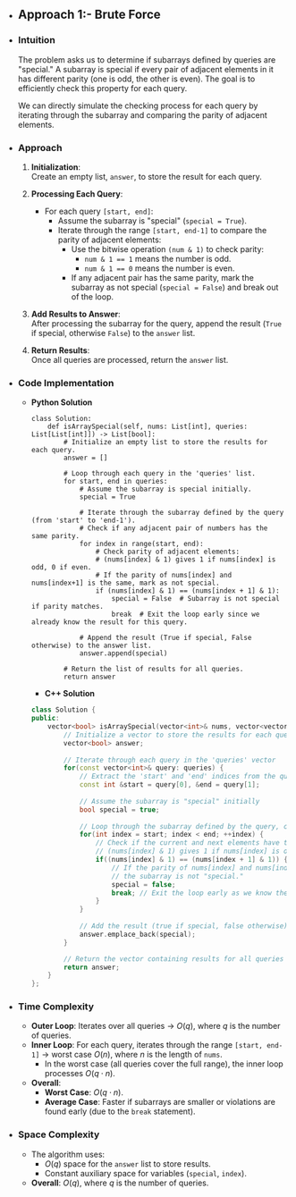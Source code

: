 - ## Approach 1:- Brute Force

- ### Intuition
    The problem asks us to determine if subarrays defined by queries are "special." A subarray is special if every pair of adjacent elements in it has different parity (one is odd, the other is even). The goal is to efficiently check this property for each query.

    We can directly simulate the checking process for each query by iterating through the subarray and comparing the parity of adjacent elements.

- ### Approach
    1. **Initialization**:  
    Create an empty list, `answer`, to store the result for each query.

    2. **Processing Each Query**:  
        - For each query `[start, end]`:
            - Assume the subarray is "special" (`special = True`).
            - Iterate through the range `[start, end-1]` to compare the parity of adjacent elements:
                - Use the bitwise operation `(num & 1)` to check parity:
                    - `num & 1 == 1` means the number is odd.
                    - `num & 1 == 0` means the number is even.
                - If any adjacent pair has the same parity, mark the subarray as not special (`special = False`) and break out of the loop.

    3. **Add Results to Answer**:  
    After processing the subarray for the query, append the result (`True` if special, otherwise `False`) to the `answer` list.

    4. **Return Results**:  
    Once all queries are processed, return the `answer` list.

- ### Code Implementation
    - **Python Solution**
        ```python3 []
        class Solution:
            def isArraySpecial(self, nums: List[int], queries: List[List[int]]) -> List[bool]:
                # Initialize an empty list to store the results for each query.
                answer = []

                # Loop through each query in the 'queries' list.
                for start, end in queries:
                    # Assume the subarray is special initially.
                    special = True

                    # Iterate through the subarray defined by the query (from 'start' to 'end-1').
                    # Check if any adjacent pair of numbers has the same parity.
                    for index in range(start, end):
                        # Check parity of adjacent elements:
                        # (nums[index] & 1) gives 1 if nums[index] is odd, 0 if even.
                        # If the parity of nums[index] and nums[index+1] is the same, mark as not special.
                        if (nums[index] & 1) == (nums[index + 1] & 1):
                            special = False  # Subarray is not special if parity matches.
                            break  # Exit the loop early since we already know the result for this query.

                    # Append the result (True if special, False otherwise) to the answer list.
                    answer.append(special)

                # Return the list of results for all queries.
                return answer
        ```

        - **C++ Solution**
        ```cpp []
        class Solution {
        public:
            vector<bool> isArraySpecial(vector<int>& nums, vector<vector<int>>& queries) {
                // Initialize a vector to store the results for each query
                vector<bool> answer;
                
                // Iterate through each query in the 'queries' vector
                for(const vector<int>& query: queries) {
                    // Extract the 'start' and 'end' indices from the query
                    const int &start = query[0], &end = query[1];
                    
                    // Assume the subarray is "special" initially
                    bool special = true;
                    
                    // Loop through the subarray defined by the query, checking adjacent elements
                    for(int index = start; index < end; ++index) {
                        // Check if the current and next elements have the same parity:
                        // (nums[index] & 1) gives 1 if nums[index] is odd, 0 if even.
                        if((nums[index] & 1) == (nums[index + 1] & 1)) {
                            // If the parity of nums[index] and nums[index+1] is the same,
                            // the subarray is not "special."
                            special = false;
                            break; // Exit the loop early as we know the result for this query
                        }
                    }
                    
                    // Add the result (true if special, false otherwise) to the answer vector
                    answer.emplace_back(special);
                }

                // Return the vector containing results for all queries
                return answer;
            }
        };
        ```

- ### Time Complexity
    - **Outer Loop**: Iterates over all queries → $O(q)$, where $q$ is the number of queries.
    - **Inner Loop**: For each query, iterates through the range `[start, end-1]` → worst case $O(n)$, where $n$ is the length of `nums`.
        - In the worst case (all queries cover the full range), the inner loop processes $O(q \cdot n)$.
    - **Overall**:  
        - **Worst Case**: $O(q \cdot n)$.  
        - **Average Case**: Faster if subarrays are smaller or violations are found early (due to the `break` statement).

- ### Space Complexity
    - The algorithm uses:
        - $O(q)$ space for the `answer` list to store results.
        - Constant auxiliary space for variables (`special`, `index`).
    - **Overall**: $O(q)$, where $q$ is the number of queries.